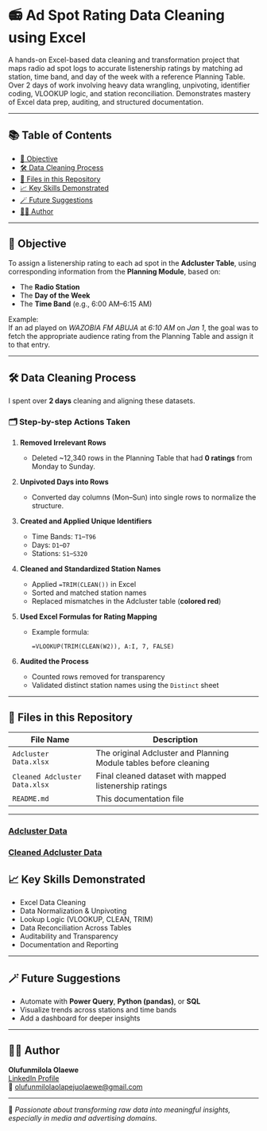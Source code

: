 # 📻 Ad Spot Rating Data Cleaning using Excel

A hands-on Excel-based data cleaning and transformation project that maps radio ad spot logs to accurate listenership ratings by matching ad station, time band, and day of the week with a reference Planning Table. Over 2 days of work involving heavy data wrangling, unpivoting, identifier coding, VLOOKUP logic, and station reconciliation. Demonstrates mastery of Excel data prep, auditing, and structured documentation.

---

## 📚 Table of Contents

- [🎯 Objective](#-objective)
- [🛠️ Data Cleaning Process](#-data-cleaning-process)
- [📂 Files in this Repository](#-files-in-this-repository)
- [📈 Key Skills Demonstrated](#-key-skills-demonstrated)
- [🪄 Future Suggestions](#-future-suggestions)
- [👩‍💻 Author](#-author)

---

## 🎯 Objective

To assign a listenership rating to each ad spot in the **Adcluster Table**, using corresponding information from the **Planning Module**, based on:
- The **Radio Station**
- The **Day of the Week**
- The **Time Band** (e.g., 6:00 AM–6:15 AM)

Example:  
If an ad played on *WAZOBIA FM ABUJA* at *6:10 AM* on *Jan 1*, the goal was to fetch the appropriate audience rating from the Planning Table and assign it to that entry.

---

## 🛠️ Data Cleaning Process

I spent over **2 days** cleaning and aligning these datasets.

### 🗂️ Step-by-step Actions Taken

1. **Removed Irrelevant Rows**  
   - Deleted ~12,340 rows in the Planning Table that had **0 ratings** from Monday to Sunday.

2. **Unpivoted Days into Rows**  
   - Converted day columns (Mon–Sun) into single rows to normalize the structure.

3. **Created and Applied Unique Identifiers**  
   - Time Bands: `T1`–`T96`  
   - Days: `D1`–`D7`  
   - Stations: `S1`–`S320`

4. **Cleaned and Standardized Station Names**  
   - Applied `=TRIM(CLEAN())` in Excel  
   - Sorted and matched station names  
   - Replaced mismatches in the Adcluster table (**colored red**)  

5. **Used Excel Formulas for Rating Mapping**
   - Example formula:
     ```excel
     =VLOOKUP(TRIM(CLEAN(W2)), A:I, 7, FALSE)
     ```

6. **Audited the Process**
   - Counted rows removed for transparency  
   - Validated distinct station names using the `Distinct` sheet

---

## 📂 Files in this Repository

| File Name                  | Description |
|---------------------------|-------------|
| `Adcluster Data.xlsx` | The original Adcluster and Planning Module tables before cleaning |
| `Cleaned Adcluster Data.xlsx`         | Final cleaned dataset with mapped listenership ratings |
| `README.md`               | This documentation file |

---
### [Adcluster Data](https://docs.google.com/spreadsheets/d/15l7Fj1MFXANpwbrfOv41R07SDoH2CI7f/edit?usp=drive_link&ouid=103063932206331652177&rtpof=true&sd=true)

### [Cleaned Adcluster Data](https://docs.google.com/spreadsheets/d/1FJyI8dqhPAvgMUshsGRFNqQTGfjjPzBg/edit?usp=drive_link&ouid=103063932206331652177&rtpof=true&sd=true)
## 📈 Key Skills Demonstrated

- Excel Data Cleaning  
- Data Normalization & Unpivoting  
- Lookup Logic (VLOOKUP, CLEAN, TRIM)  
- Data Reconciliation Across Tables  
- Auditability and Transparency  
- Documentation and Reporting

---

## 🪄 Future Suggestions

- Automate with **Power Query**, **Python (pandas)**, or **SQL**
- Visualize trends across stations and time bands
- Add a dashboard for deeper insights

---

## 👩‍💻 Author

**Olufunmilola Olaewe**  
[LinkedIn Profile](https://www.linkedin.com/in/olufunmilolaolaewe/)  
📧 olufunmilolaolapejuolaewe@gmail.com

---

📌 *Passionate about transforming raw data into meaningful insights, especially in media and advertising domains.*

